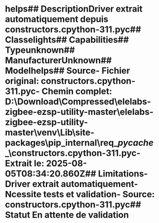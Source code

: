 # helps##  DescriptionDriver extrait automatiquement depuis constructors.cpython-311.pyc##  Classelights##  Capabilities##  Typeunknown##  ManufacturerUnknown##  Modelhelps##  Source- **Fichier original**: constructors.cpython-311.pyc- **Chemin complet**: D:\Download\Compressed\elelabs-zigbee-ezsp-utility-master\elelabs-zigbee-ezsp-utility-master\venv\Lib\site-packages\pip\_internal\req\__pycache__\constructors.cpython-311.pyc- **Extrait le**: 2025-08-05T08:34:20.860Z##  Limitations- Driver extrait automatiquement- Ncessite tests et validation- Source: constructors.cpython-311.pyc##  Statut En attente de validation